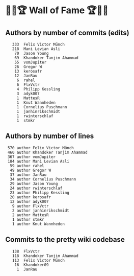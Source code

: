 # 👏💫🏆 Wall of Fame 🏆💫👏

## Authors by number of commits (edits)

```
   333	Felix Victor Münch
   218	Mani Levian Asli
    70	Jason Young
    69	Khandoker Tanjim Ahammad
    55	vomJupiter
    26	Gregor W
    13	kerosafr
    12	JanRau
     6	rahel
     6	FlxVctr
     4	Philipp Kessling
     3	adyk007
     1	MattesR
     1	Knut Wannheden
     1	Cornelius Puschmann
     1	janhinrikschmidt
     1	rwinterschlaf
     1	stmkr
```

## Authors by number of lines

```
 570 author Felix Victor Münch
 460 author Khandoker Tanjim Ahammad
 367 author vomJupiter
 184 author Mani Levian Asli
  59 author rahel
  49 author Gregor W
  37 author JanRau
  34 author Cornelius Puschmann
  29 author Jason Young
  24 author rwinterschlaf
  23 author Philipp Kessling
  20 author kerosafr
  12 author adyk007
   9 author FlxVctr
   2 author janhinrikschmidt
   2 author MattesR
   1 author stmkr
   1 author Knut Wannheden
```

## Commits to the pretty wiki codebase

```
   138	FlxVctr
   118	Khandoker Tanjim Ahammad
   113	Felix Victor Münch
    16	Khandoker09
     1	JanRau
```
